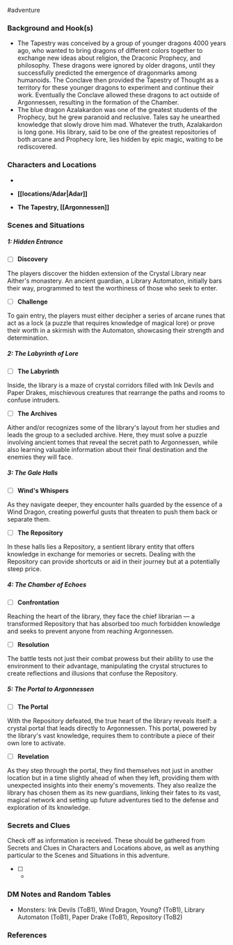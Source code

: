  #adventure 

### Background and Hook(s)

* The Tapestry was conceived by a group of younger dragons 4000 years ago, who wanted to bring dragons of different colors together to exchange new ideas about religion, the Draconic Prophecy, and philosophy. These dragons were ignored by older dragons, until they successfully predicted the emergence of dragonmarks among humanoids. The Conclave then provided the Tapestry of Thought as a territory for these younger dragons to experiment and continue their work. Eventually the Conclave allowed these dragons to act outside of Argonnessen, resulting in the formation of the Chamber.
* The blue dragon Azalakardon was one of the greatest students of the Prophecy, but he grew paranoid and reclusive. Tales say he unearthed knowledge that slowly drove him mad. Whatever the truth, Azalakardon is long gone. His library, said to be one of the greatest repositories of both arcane and Prophecy lore, lies hidden by epic magic, waiting to be rediscovered.

### Characters and Locations

* 

* **[[locations/Adar|Adar]]**
* **The Tapestry, [[Argonnessen]]**

### Scenes and Situations

##### 1: Hidden Entrance

 - [ ]  **Discovery**

The players discover the hidden extension of the Crystal Library near Aither's monastery. An ancient guardian, a Library Automaton, initially bars their way, programmed to test the worthiness of those who seek to enter.

 - [ ]  **Challenge**

To gain entry, the players must either decipher a series of arcane runes that act as a lock (a puzzle that requires knowledge of magical lore) or prove their worth in a skirmish with the Automaton, showcasing their strength and determination.

##### 2: The Labyrinth of Lore

 - [ ]  **The Labyrinth**

Inside, the library is a maze of crystal corridors filled with Ink Devils and Paper Drakes, mischievous creatures that rearrange the paths and rooms to confuse intruders.

 - [ ]  **The Archives**

Aither and/or recognizes some of the library's layout from her studies and leads the group to a secluded archive. Here, they must solve a puzzle involving ancient tomes that reveal the secret path to Argonnessen, while also learning valuable information about their final destination and the enemies they will face.

##### 3: The Gale Halls

 - [ ]  **Wind's Whispers**

As they navigate deeper, they encounter halls guarded by the essence of a Wind Dragon, creating powerful gusts that threaten to push them back or separate them.

 - [ ]  **The Repository**

In these halls lies a Repository, a sentient library entity that offers knowledge in exchange for memories or secrets. Dealing with the Repository can provide shortcuts or aid in their journey but at a potentially steep price.

##### 4: The Chamber of Echoes

 - [ ]  **Confrontation**

Reaching the heart of the library, they face the chief librarian — a transformed Repository that has absorbed too much forbidden knowledge and seeks to prevent anyone from reaching Argonnessen.

 - [ ]  **Resolution**

The battle tests not just their combat prowess but their ability to use the environment to their advantage, manipulating the crystal structures to create reflections and illusions that confuse the Repository.

##### 5: The Portal to Argonnessen

 - [ ]  **The Portal**

With the Repository defeated, the true heart of the library reveals itself: a crystal portal that leads directly to Argonnessen. This portal, powered by the library's vast knowledge, requires them to contribute a piece of their own lore to activate.

 - [ ]  **Revelation**

As they step through the portal, they find themselves not just in another location but in a time slightly ahead of when they left, providing them with unexpected insights into their enemy's movements. They also realize the library has chosen them as its new guardians, linking their fates to its vast, magical network and setting up future adventures tied to the defense and exploration of its knowledge.

### Secrets and Clues
Check off as information is received. These should be gathered from Secrets and Clues in Characters and Locations above, as well as anything particular to the Scenes and Situations in this adventure.

 - [ ] -

### DM Notes and Random Tables

* Monsters: Ink Devils (ToB1), Wind Dragon, Young? (ToB1), Library Automaton (ToB1), Paper Drake (ToB1), Repository (ToB2)

### References

